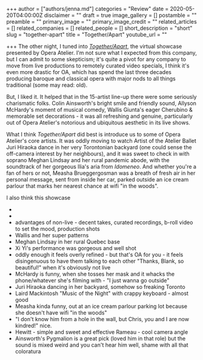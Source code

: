 +++
author = ["authors/jenna.md"]
categories = "Review"
date = 2020-05-20T04:00:00Z
disclaimer = ""
draft = true
image_gallery = []
postamble = ""
preamble = ""
primary_image = ""
primary_image_credit = ""
related_articles = []
related_companies = []
related_people = []
short_description = "short"
slug = "together-apart"
title = "Together/Apart"
youtube_url = ""

+++
The other night, I tuned into [_Together/Apart_](https://www.operaatelier.com/season-and-tickets/2020-2021-season/together-apart-opera-atelier), the virtual showcase presented by Opera Atelier. I'm not sure what I expected from this company, but I can admit to some skepticism; it's quite a pivot for any company to move from live productions to remotely curated video specials, I think it's even more drastic for OA, which has spend the last three decades producing baroque and classical opera with major nods to all things traditional (some may read: old).

But, I liked it. It helped that in the 15-artist line-up there were some seriously charismatic folks. Colin Ainsworth's bright smile and friendly sound, Allyson McHardy's moment of musical comedy, Wallis Giunta's eager Cherubino & memorable set decorations - it was all refreshing and genuine, particularly out of Opera Atelier's notorious and ubiquitous aesthetic in its live shows.

What I think _Together/Apart_ did best is introduce us to some of Opera Atelier's core artists. It was oddly moving to watch Artist of the Atelier Ballet Juri Hiraoka dance in her very Torontonian backyard (one could sense the off-camera interest by her neighbours), and it was sweet to check in with soprano Meghan Lindsay and her rural pandemic abode, with the soundtrack of her gorgeous Ilia's aria from _Idomeneo_. And whether you're a fan of hers or not, Measha Brueggergosman was a breath of fresh air in her personal message, sent from inside her car, parked outside an ice cream parlour that marks her nearest chance at wifi "in the woods".

I also think this showcase 

* 
* 
* advantages of non-live - decent takes, curated recordings, b-roll video to set the mood, production shots
* Wallis and her super patterns
* Meghan Lindsay in her rural Quebec base
* Xi Yi's performance was gorgeous and well shot
* oddly enough it feels overly refined - but that's OA for you - it feels disingenuous to have them talking to each other "Thanks, Blank, so beautiful!" when it's obviously not live
* McHardy is funny, when she tosses her mask and it whacks the phone/whatever she's filming with - "I just wanna go outside"
* Juri Hiraoka dancing in her backyard, somehow so freaking Toronto
* Laird Mackintosh "Music of the Night" with crappy keyboard - almost good
* Measha kinda funny, out at an ice cream parlour parking lot because she doesn't have wifi "in the woods"
* "I don't know him from a hole in the wall, but Chris, you and I are now kindred!" nice.
* Hewitt - simple and sweet and effective Rameau - cool camera angle
* Ainsworth's Pygmalion is a great pick (loved him in that role) but the sound is mixed weird and you can't hear him well, shame with all that coloratura